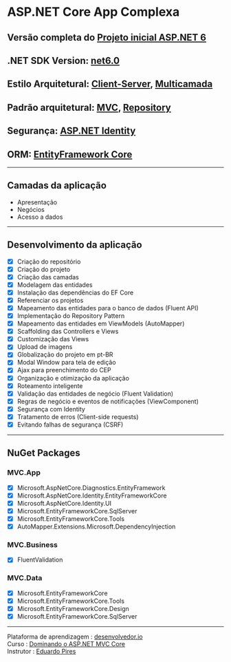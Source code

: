 # ASP.NET Core App Complexa

## Versão completa do [Projeto inicial ASP.NET 6](https://github.com/gbLw1/ASP.NET-Core-Project-dotnet-6)

## .NET SDK Version: [net6.0](https://dotnet.microsoft.com/en-us/download/dotnet/6.0)

## Estilo Arquitetural: [Client-Server](https://pt.wikipedia.org/wiki/Modelo_cliente%E2%80%93servidor), [Multicamada](https://pt.wikipedia.org/wiki/Arquitetura_multicamada)

## Padrão arquitetural: [MVC](https://pt.wikipedia.org/wiki/MVC), [Repository](https://docs.microsoft.com/en-us/dotnet/architecture/microservices/microservice-ddd-cqrs-patterns/infrastructure-persistence-layer-design#:~:text=The%20Repository%20pattern%20is%20a,working%20with%20a%20data%20source.&text=A%20repository%20performs%20the%20tasks,of%20domain%20objects%20in%20memory.)

## Segurança: [ASP.NET Identity](https://docs.microsoft.com/en-US/aspnet/identity/overview/getting-started/introduction-to-aspnet-identity)

## ORM: [EntityFramework Core](https://pt.wikipedia.org/wiki/Entity_Framework)

---

## Camadas da aplicação

 - Apresentação
 - Negócios
 - Acesso a dados

---

## Desenvolvimento da aplicação
 - [x] Criação do repositório
 - [x] Criação do projeto
 - [x] Criação das camadas
 - [x] Modelagem das entidades
 - [x] Instalação das dependências do EF Core
 - [x] Referenciar os projetos
 - [x] Mapeamento das entidades para o banco de dados (Fluent API)
 - [x] Implementação do Repository Pattern
 - [x] Mapeamento das entidades em ViewModels (AutoMapper)
 - [x] Scaffolding das Controllers e Views
 - [x] Customização das Views
 - [x] Upload de imagens
 - [x] Globalização do projeto em pt-BR
 - [x] Modal Window para tela de edição
 - [x] Ajax para preenchimento do CEP
 - [x] Organização e otimização da aplicação
 - [x] Roteamento inteligente
 - [x] Validação das entidades de negócio (Fluent Validation)
 - [x] Regras de negócio e eventos de notificações (ViewComponent)
 - [x] Segurança com Identity
 - [x] Tratamento de erros (Client-side requests)
 - [x] Evitando falhas de segurança (CSRF)

--- 

## NuGet Packages

  ### MVC.App
  - [x] Microsoft.AspNetCore.Diagnostics.EntityFramework
  - [x] Microsoft.AspNetCore.Identity.EntityFrameworkCore
  - [x] Microsoft.AspNetCore.Identity.UI
  - [x] Microsoft.EntityFrameworkCore.SqlServer
  - [x] Microsoft.EntityFrameworkCore.Tools
  - [x] AutoMapper.Extensions.Microsoft.DependencyInjection

  ### MVC.Business
  - [x] FluentValidation

  ### MVC.Data
  - [x] Microsoft.EntityFrameworkCore
  - [x] Microsoft.EntityFrameworkCore.Tools
  - [x] Microsoft.EntityFrameworkCore.Design
  - [x] Microsoft.EntityFrameworkCore.SqlServer

---

  Plataforma de aprendizagem : [desenvolvedor.io](https://desenvolvedor.io/cursos)  
  Curso : [Dominando o ASP.NET MVC Core](https://desenvolvedor.io/curso-online-dominando-o-asp-net-mvc-core)  
  Instrutor : [Eduardo Pires](https://desenvolvedor.io/instrutor/eduardo-pires)